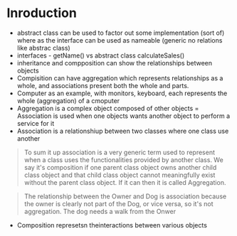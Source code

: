 # Inroduction

- abstract class can be used to factor out some implementation (sort of) where as the interface can be used as nameable (generic no relations like abstrac class)
- interfaces - getName() vs abstract class calculateSales()
- inheritance and compposition can show the relationships between objects
- Compisition can have aggregation which represents relationships as a whole, and associations present both the whole and parts.
- Computer as an example, with monitors, keyboard, each represents the whole (aggregation) of a cmoputer
- Aggregation is a complex object composed of other objects
  = Association is used when one objects wants another object to perform a service for it
- Association is a relationshiup between two classes where one class use another

> To sum it up association is a very generic term used to represent when a class uses the functionalities provided by another class. We say it's composition if one parent class object owns another child class object and that child class object cannot meaningfully exist without the parent class object. If it can then it is called Aggregation.

> The relationship between the Owner and Dog is association because the owner is clearly not part of the Dog, or vice versa, so it's not aggregation. The dog needs a walk from the Onwer

- Composition represetsn theinteractions between various objects

